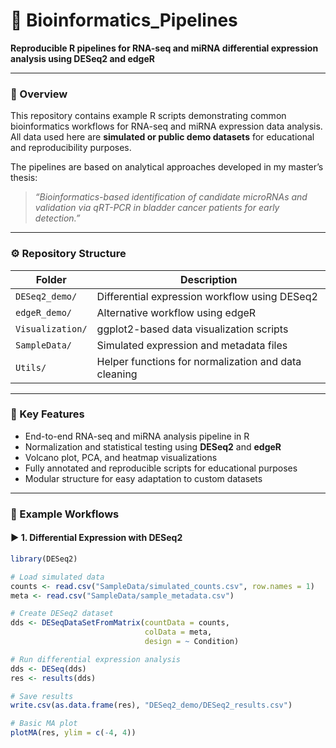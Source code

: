 # 🧬 Bioinformatics_Pipelines

**Reproducible R pipelines for RNA-seq and miRNA differential expression analysis using DESeq2 and edgeR**

---

### 📘 Overview  
This repository contains example R scripts demonstrating common bioinformatics workflows for RNA-seq and miRNA expression data analysis.  
All data used here are **simulated or public demo datasets** for educational and reproducibility purposes.  

The pipelines are based on analytical approaches developed in my master’s thesis:  
> *“Bioinformatics-based identification of candidate microRNAs and validation via qRT-PCR in bladder cancer patients for early detection.”*  

---

### ⚙️ Repository Structure  

| Folder | Description |
|--------|--------------|
| `DESeq2_demo/` | Differential expression workflow using DESeq2 |
| `edgeR_demo/` | Alternative workflow using edgeR |
| `Visualization/` | ggplot2-based data visualization scripts |
| `SampleData/` | Simulated expression and metadata files |
| `Utils/` | Helper functions for normalization and data cleaning |

---

### 🧩 Key Features  
- End-to-end RNA-seq and miRNA analysis pipeline in R  
- Normalization and statistical testing using **DESeq2** and **edgeR**  
- Volcano plot, PCA, and heatmap visualizations  
- Fully annotated and reproducible scripts for educational purposes  
- Modular structure for easy adaptation to custom datasets  

---

### 🧪 Example Workflows  

#### ▶️ 1. Differential Expression with DESeq2
```R
library(DESeq2)

# Load simulated data
counts <- read.csv("SampleData/simulated_counts.csv", row.names = 1)
meta <- read.csv("SampleData/sample_metadata.csv")

# Create DESeq2 dataset
dds <- DESeqDataSetFromMatrix(countData = counts,
                              colData = meta,
                              design = ~ Condition)

# Run differential expression analysis
dds <- DESeq(dds)
res <- results(dds)

# Save results
write.csv(as.data.frame(res), "DESeq2_demo/DESeq2_results.csv")

# Basic MA plot
plotMA(res, ylim = c(-4, 4))
